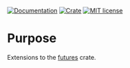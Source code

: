 [![Documentation](https://docs.rs/futuristic/badge.svg)](https://docs.rs/futuristic)
[![Crate](https://img.shields.io/crates/v/futuristic.svg)](https://crates.io/crates/futuristic)
[![MIT license](https://img.shields.io/badge/license-MIT-blue.svg)](https://opensource.org/licenses/MIT)

# Purpose

Extensions to the [futures](https://docs.rs/futures) crate.
